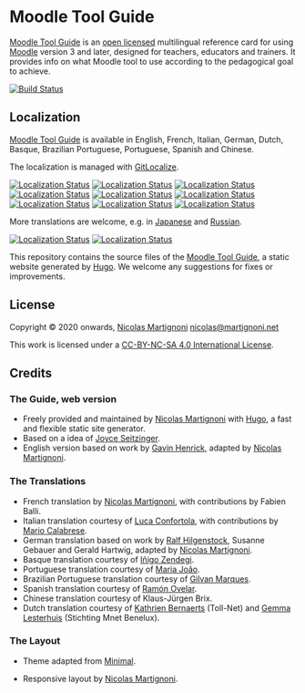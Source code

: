 # Moodle Tool Guide

[Moodle Tool Guide][site] is an [open licensed][cc] multilingual reference card for using [Moodle][moodle] version 3 and later, designed for teachers, educators and trainers. It provides info on what Moodle tool to use according to the pedagogical goal to achieve.

[![Build Status](https://github.com/martignoni/moodle-tool-guide/workflows/Hugo%20CI%20&%20deploy/badge.svg)](https://github.com/martignoni/moodle-tool-guide/actions?query=workflow%3A%22Hugo+CI+%26+deploy%22)

## Localization

[Moodle Tool Guide][site] is available in English, French, Italian, German, Dutch, Basque, Brazilian Portuguese, Portuguese, Spanish and Chinese.

The localization is managed with [GitLocalize](https://gitlocalize.com/repo/5841/lang).

[![Localization Status](https://gitlocalize.com/repo/5841/fr/badge.svg)](https://gitlocalize.com/repo/5841/fr)
[![Localization Status](https://gitlocalize.com/repo/5841/it/badge.svg)](https://gitlocalize.com/repo/5841/it)
[![Localization Status](https://gitlocalize.com/repo/5841/de/badge.svg)](https://gitlocalize.com/repo/5841/de)
[![Localization Status](https://gitlocalize.com/repo/5841/nl/badge.svg)](https://gitlocalize.com/repo/5841/nl)
[![Localization Status](https://gitlocalize.com/repo/5841/eu/badge.svg)](https://gitlocalize.com/repo/5841/eu)
[![Localization Status](https://gitlocalize.com/repo/5841/pt-br/badge.svg)](https://gitlocalize.com/repo/5841/pt-br)
[![Localization Status](https://gitlocalize.com/repo/5841/pt/badge.svg)](https://gitlocalize.com/repo/5841/pt)
[![Localization Status](https://gitlocalize.com/repo/5841/es/badge.svg)](https://gitlocalize.com/repo/5841/es)
[![Localization Status](https://gitlocalize.com/repo/5841/zh/badge.svg)](https://gitlocalize.com/repo/5841/zh)

More translations are welcome, e.g. in [Japanese](https://gitlocalize.com/repo/5841/ja) and [Russian](https://gitlocalize.com/repo/5841/ru).

[![Localization Status](https://gitlocalize.com/repo/5841/ja/badge.svg)](https://gitlocalize.com/repo/5841/ja)
[![Localization Status](https://gitlocalize.com/repo/5841/ru/badge.svg)](https://gitlocalize.com/repo/5841/ru)

This repository contains the source files of the [Moodle Tool Guide][site], a static website generated by [Hugo]. We welcome any suggestions for fixes or improvements.

## License

Copyright © 2020 onwards, [Nicolas Martignoni][nm] <nicolas@martignoni.net>

This work is licensed under a [CC-BY-NC-SA 4.0 International License][cc].

## Credits

### The Guide, web version

- Freely provided and maintained by [Nicolas Martignoni][nm] with [Hugo][hugo], a fast and flexible static site generator.
- Based on a idea of [Joyce Seitzinger](https://twitter.com/catspyjamasnz).
- English version based on work by [Gavin Henrick](https://twitter.com/ghenrick), adapted by [Nicolas Martignoni][nm].

### The Translations

- French translation by [Nicolas Martignoni][nm], with contributions by Fabien Balli.
- Italian translation courtesy of [Luca Confortola](https://twitter.com/ConfortolaLuca), with contributions by [Mario Calabrese](https://twitter.com/clbmra).
- German translation based on work by [Ralf Hilgenstock](https://twitter.com/ralfh), Susanne Gebauer and Gerald Hartwig, adapted by [Nicolas Martignoni][nm].
- Basque translation courtesy of [Iñigo Zendegi](https://twitter.com/izendegi).
- Portuguese translation courtesy of [Maria João](https://twitter.com/etutoria).
- Brazilian Portuguese translation courtesy of [Gilvan Marques](https://twitter.com/gmarques).
- Spanish translation courtesy of [Ramón Ovelar](https://moodle.org/user/profile.php?id=13611).
- Chinese translation courtesy of Klaus-Jürgen Brix.
- Dutch translation courtesy of [Kathrien Bernaerts](https://twitter.com/kbernaerts) (Toll-Net) and [Gemma Lesterhuis](https://twitter.com/BeneluxMnet) (Stichting Mnet Benelux).

### The Layout

- Theme adapted from [Minimal](https://github.com/calintat/minimal).
- Responsive layout by [Nicolas Martignoni][nm].

  [site]: https://moodletoolguide.net
  [cc]: https://creativecommons.org/licenses/by-nc-sa/4.0/
  [hugo]: https://gohugo.io/
  [nm]: https://blog.martignoni.net/a-propos/
  [moodle]: https://moodle.org/
